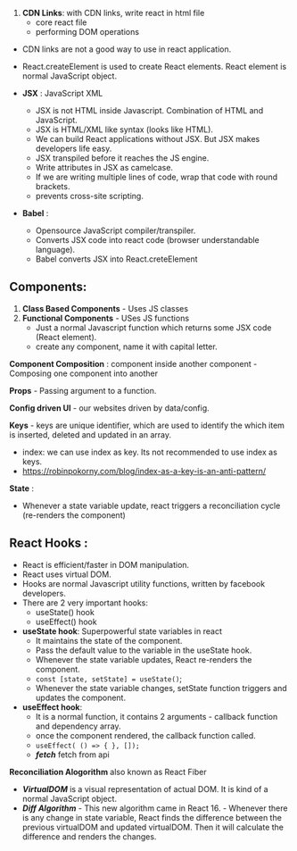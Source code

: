 1. **CDN Links**: with CDN links, write react in html file
   - core react file
    <script crossorigin src="https://unpkg.com/react@18/umd/react.development.js"></script>
   - performing DOM operations
    <script crossorigin src="https://unpkg.com/react-dom@18/umd/react-dom.development.js"></script>

- CDN links are not a good way to use in react application.
- React.createElement is used to create React elements. React element is normal JavaScript object.

- **JSX** : JavaScript XML
    - JSX is not HTML inside Javascript. Combination of HTML and JavaScript.
    - JSX is HTML/XML like syntax (looks like HTML).
    - We can build React applications without JSX. But JSX makes developers life easy.
    - JSX transpiled before it reaches the JS engine.
    - Write attributes in JSX as camelcase.
    - If we are writing multiple lines of code, wrap that code with round brackets.
    - prevents cross-site scripting.

- **Babel** :
    - Opensource JavaScript compiler/transpiler.
    - Converts JSX code into react code (browser understandable language).
    - Babel converts JSX into React.creteElement

## Components:
1. **Class Based Components** - Uses JS classes
2. **Functional Components** - USes JS functions
    - Just a normal Javascript function which returns some JSX code (React element).
    - create any component, name it with capital letter.

**Component Composition** : component inside another component
    - Composing one component into another

**Props** - Passing argument to a function.

**Config driven UI** - our websites driven by data/config.

**Keys** - keys are unique identifier, which are used to identify the which item is inserted, deleted and updated in an array.
- index: we can use index as key. Its not recommended to use index as keys.
- https://robinpokorny.com/blog/index-as-a-key-is-an-anti-pattern/

**State** : 
 - Whenever a state variable update, react triggers a reconciliation cycle (re-renders the component)

## React Hooks :
- React is efficient/faster in DOM manipulation.
- React uses virtual DOM.
- Hooks are normal Javascript utility functions, written by facebook developers.
- There are 2 very important hooks:
    - useState() hook
    - useEffect() hook
- **useState hook**: Superpowerful state variables in react
    - It maintains the state of the component.
    - Pass the default value to the variable in the useState hook.
    - Whenever the state variable updates, React re-renders the component.
    - `const [state, setState] = useState()`;
    - Whenever the state variable changes, setState function triggers and updates the component.
- **useEffect hook**:
    - It is a normal function, it contains 2 arguments - callback function and dependency array.
    - once the component rendered, the callback function called.
    - `useEffect( () => { }, []);`
    - ***fetch*** fetch from api

**Reconciliation Alogorithm** also known as React Fiber
   - ***VirtualDOM*** is a visual representation of actual DOM. It is kind of a normal JavaScript object.
   - ***Diff Algorithm*** 
    - This new algorithm came in React 16.
    - Whenever there is any change in state variable, React finds the difference between the previous virtualDOM and updated virtualDOM. Then it will calculate the difference and renders the changes.